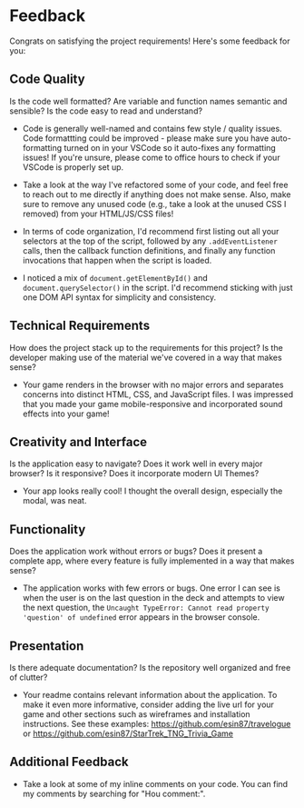 # Feedback

Congrats on satisfying the project requirements! Here's some feedback for you:

## Code Quality

Is the code well formatted? Are variable and function names semantic and sensible? Is the code easy to read and understand?

- Code is generally well-named and contains few style / quality issues. Code formattting could be improved - please make sure you have auto-formatting turned on in your VSCode so it auto-fixes any formatting issues! If you're unsure, please come to office hours to check if your VSCode is properly set up.

- Take a look at the way I've refactored some of your code, and feel free to reach out to me directly if anything does not make sense. Also, make sure to remove any unused code (e.g., take a look at the unused CSS I removed) from your HTML/JS/CSS files!

- In terms of code organization, I'd recommend first listing out all your selectors at the top of the script, followed by any `.addEventListener` calls, then the callback function definitions, and finally any function invocations that happen when the script is loaded.

- I noticed a mix of `document.getElementById()` and `document.querySelector()` in the script. I'd recommend sticking with just one DOM API syntax for simplicity and consistency.

## Technical Requirements

How does the project stack up to the requirements for this project? Is the developer making use of the material we've covered in a way that makes sense?

- Your game renders in the browser with no major errors and separates concerns into distinct HTML, CSS, and JavaScript files. I was impressed that you made your game mobile-responsive and incorporated sound effects into your game!

## Creativity and Interface

Is the application easy to navigate? Does it work well in every major browser? Is it responsive? Does it incorporate modern UI Themes?

- Your app looks really cool! I thought the overall design, especially the modal, was neat.

## Functionality

Does the application work without errors or bugs? Does it present a complete app, where every feature is fully implemented in a way that makes sense?

- The application works with few errors or bugs. One error I can see is when the user is on the last question in the deck and attempts to view the next question, the `Uncaught TypeError: Cannot read property 'question' of undefined` error appears in the browser console.

## Presentation

Is there adequate documentation? Is the repository well organized and free of clutter?

- Your readme contains relevant information about the application. To make it even more informative, consider adding the live url for your game and other sections such as wireframes and installation instructions. See these examples: https://github.com/esin87/travelogue or https://github.com/esin87/StarTrek_TNG_Trivia_Game

## Additional Feedback

- Take a look at some of my inline comments on your code. You can find my comments by searching for "Hou comment:".

